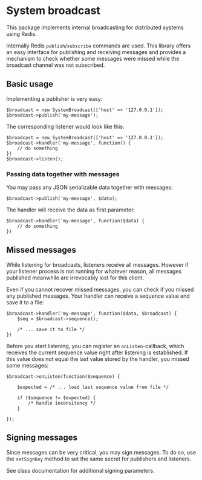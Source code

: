 # System broadcast
This package implements internal broadcasting for distributed systems using Redis.

Internally Redis `publish`/`subscribe` commands are used. This library offers an easy
interface for publishing and receiving messages and provides a mechanism to check whether
some messages were missed while the broadcast channel was not subscribed.

## Basic usage

Implementing a publisher is very easy:

	$broadcast = new SystemBroadcast(['host' => '127.0.0.1']);
	$broadcast->publish('my-message');
	
	
The corresponding listener would look like this:

	$broadcast = new SystemBroadcast(['host' => '127.0.0.1']);
	$broadcast->handler('my-message', function() {
		// do something
	})
	$broadcast->listen();
	
	
### Passing data together with messages
You may pass any JSON serializable data together with messages:

	$broadcast->publish('my-message', $data);

The handler will receive the data as first parameter:
	
	$broadcast->handler('my-message', function($data) {
		// do something
	})
	
	
## Missed messages
While listening for broadcasts, listeners receive all messages. However if your listener
process is not running for whatever reason, all messages published meanwhile are
irrevocably lost for this client.

Even if you cannot recover missed messages, you can check if you missed any published
messages. Your handler can receive a sequence value and save it to a file:

	$broadcast->handler('my-message', function($data, $broadcast) {
		$seq = $broadcast->sequence();
		
		/* ... save it to file */
	})
	
Before you start listening, you can register an `onListen`-callback, which receives the
current sequence value right after listening is established. If this value does not equal
the last value stored by the handler, you  missed some messages:

	$broadcast->onListen(function($sequence) {
	
		$expected = /* ... load last sequence value from file */
		
		if ($sequence != $expected) {
			/* handle inconsitency */
		}
	
	});


## Signing messages
Since messages can be very critical, you may sign messages. To do so, use the `setSignKey`
method to set the same secret for publishers and listeners.

See class documentation for additional signing parameters.


